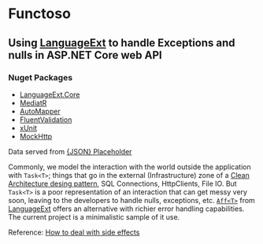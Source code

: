 # Functoso

## Using [LanguageExt](https://github.com/louthy/language-ext) to handle Exceptions and nulls in ASP.NET Core web API

### Nuget Packages

* [LanguageExt.Core](https://github.com/louthy/language-ext)
* [MediatR](https://github.com/jbogard/MediatR)
* [AutoMapper](https://automapper.org/)
* [FluentValidation](https://docs.fluentvalidation.net/en/latest/#)
* [xUnit](https://xunit.net/)
* [MockHttp](https://github.com/richardszalay/mockhttp)

Data served from [{JSON} Placeholder](https://jsonplaceholder.typicode.com)

Commonly, we model the interaction with the world outside the application with `Task<T>`; things that go in the external (Infrastructure) zone of a [Clean Architecture desing pattern](https://blog.cleancoder.com/uncle-bob/2012/08/13/the-clean-architecture.html), SQL Connections, HttpClients, File IO. But `Task<T>` is a poor representation of an interaction that can get messy very soon, leaving to the developers to handle nulls, exceptions, etc. [`Aff<T>`](https://github.com/louthy/language-ext/wiki/How-to-deal-with-side-effects) from [LanguageExt](https://github.com/louthy/language-ext) offers an alternative with richier error handling capabilities. The current project is a minimalistic sample of it use.

Reference: [How to deal with side effects](https://github.com/louthy/language-ext/wiki/How-to-deal-with-side-effects)

